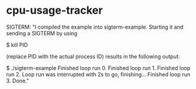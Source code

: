 # cpu-usage-tracker

SIGTERM:
"I compiled the example into sigterm-example. Starting it and sending a SIGTERM by using

$ kill PID

(replace PID with the actual process ID) results in the following output:

$ ./sigterm-example
Finished loop run 0.
Finished loop run 1.
Finished loop run 2.
Loop run was interrupted with 2s to go, finishing...
Finished loop run 3.
Done."